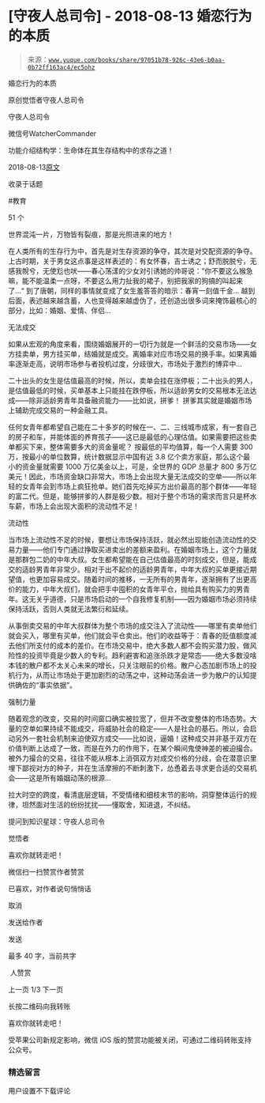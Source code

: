 # [守夜人总司令] - 2018-08-13 婚恋行为的本质

> 来源：[`www.yuque.com/books/share/97051b78-926c-43e6-b0aa-0b72ff163ac4/ec5ohz`](https://www.yuque.com/books/share/97051b78-926c-43e6-b0aa-0b72ff163ac4/ec5ohz)



婚恋行为的本质 

原创觉悟者守夜人总司令 

守夜人总司令 

微信号WatcherCommander 

功能介绍结构学：生命体在其生存结构中的求存之道！ 

2018-08-13[原文](https://mp.weixin.qq.com/s?__biz=MzAxNDk1NjI2Mw==&mid=2247483840&idx=1&sn=43f3e99de954b2d57998b9af6ad20ecc&chksm=9b8a2248acfdab5e695708db06047455bb1849dfd38dfa6b99f56ae925d8ca97a2c691f451da&scene=27#wechat_redirect&cpage=497) 

收录于话题 

#教育 

51 个 

世界混沌一片，万物皆有裂痕，那是光照进来的地方！ 

在人类所有的生存行为中，首先是对生存资源的争夺，其次是对交配资源的争夺。上古时期，关于男女这点事是这样表述的：有女怀春，吉士诱之；舒而脱脱兮，无感我帨兮，无使尨也吠——春心荡漾的少女对引诱她的帅哥说：”你不要这么猴急嘛，能不能温柔一点呀，不要这么用力扯我的裙子，别把我家的狗搞的叫起来了…“ 到了唐朝，同样的事情就变成了女生羞答答的暗示：春宵一刻值千金… 越到后面，表述越来越含蓄，人也变得越来越虚伪了，还创造出很多词来掩饰最核心的部分，比如：婚姻、爱情、伴侣…   

无法成交 

如果从宏观的角度来看，围绕婚姻展开的一切行为就是一个鲜活的交易市场——女方挂卖单，男方挂买单，结婚就是成交。离婚率对应市场交易的换手率。如果离婚率逐渐走高，说明市场参与者投机过度，分歧很大，市场处于激烈的博弈中… 

二十出头的女生是估值最高的时候，所以，卖单会挂在涨停板；二十出头的男人，是估值最低的时候，买单基本上只能挂在跌停板，所以适龄男女的交易根本无法达成——除非适龄男青年具备融资能力——比如说，拼爹！ 拼爹其实就是婚姻市场上辅助完成交易的一种金融工具。 

任何女青年都希望自己能在二十多岁的时候在一、二、三线城市成家，有一套自己的房子和车，并能体面的养育孩子——这已是最低的心理估值。如果需要把这些卖单都买下来，整体需要多大的资金量呢？ 按最低的平均值算，每一个人需要 300 万，按最小的单位数算，统计数据显示中国有近 3.8 亿个卖方家庭，那么这个最小的资金量就需要 1000 万亿美金以上，可是，全世界的 GDP 总量才 800 多万亿美元！因此，市场资金缺口非常大，市场上会出现大量无法成交的空单——所以年轻的女青年会到市场上疯狂抢单。她们首先吃掉买方出价最高的那个群体——年轻的富二代。但是，能够拼爹的人群是极少数。相对于整个市场的需求而言只是杯水车薪，市场上会出现大面积的流动性不足！ 

流动性 

当市场上流动性不足的时候，要想让市场保持活跃，就必然出现能创造流动性的交易力量——他们专门通过挣取买进卖出的差额来盈利。在婚姻市场上，这个力量就是那群包二奶的中年大叔。女生都希望能在自己估值最高的时刻成交，但是，能成交的适龄男青年非常少。相对于出不起价的适龄男青年，中年大叔的买单更接近期望值，也更加容易成交。随着时间的推移，一无所有的男青年，逐渐拥有了出更高价的能力，中年大叔们，就会把手中囤积的女青年平仓，抛给具有购买力的男青年。这无关乎道德，只是市场启动的一个自我修复机制——因为婚姻市场必须持续保持活跃，否则人类就无法繁衍和延续。 

从事倒卖交易的中年大叔群体为整个市场的成交注入了流动性——哪里有卖单他们就会买入，哪里有买单，他们就会平仓卖出。他们的收益等于：青春的贬值额度减去他们所支付的成本的差价。在市场交易中，绝大多数人都不会购买潜力股，做风险性的投资毕竟是少数人的专利。趋利避害和追涨杀跌才是常态——绝大多数没啥本钱的散户都不太关心未来的增长，只关注眼前的价格。散户心态加剧市场上的投机行为，从而让市场处于更加剧烈的动荡之中，这种动荡会进一步为散户的认知提供确佐的“事实依据”。 

强制力量 

随着观念的改变，交易的时间窗口确实被拉宽了，但并不改变整体的市场态势。大量的空单如果持续不能成交，将威胁社会的稳定——人是社会的基石。所以，会启动另外一套社会机制来迫使双方成交——比如说，逼婚！这种成交并非基于双方在价值判断上达成了一致，而是在外力的作用下，在某个瞬间鬼使神差的被迫撮合。被外力撮合的交易，往往不能从根本上消弭双方对成交价格的分歧，会在潜意识里埋下鄙视对方的种子，并在生活摩擦的不断刺激下，怂恿着去寻求更合适的交易机会——这是所有婚姻动荡的根源… 

拉大时空的跨度，看清底层逻辑，不受情绪和细枝末节的影响，洞穿整体运行的规律，坦然面对生活的纷纷扰扰——懂取舍，知进退，不纠结。 

提问到知识星球：守夜人总司令  



觉悟者 

喜欢你就转走吧！ 

微信扫一扫赞赏作者赞赏 

已喜欢，对作者说句悄悄话 

取消 

发送给作者 

发送 

最多 40 字，当前共字 

 人赞赏 

上一页 1/3 下一页 

长按二维码向我转账 

喜欢你就转走吧！ 

受苹果公司新规定影响，微信 iOS 版的赞赏功能被关闭，可通过二维码转账支持公众号。 

### 精选留言 

用户设置不下载评论